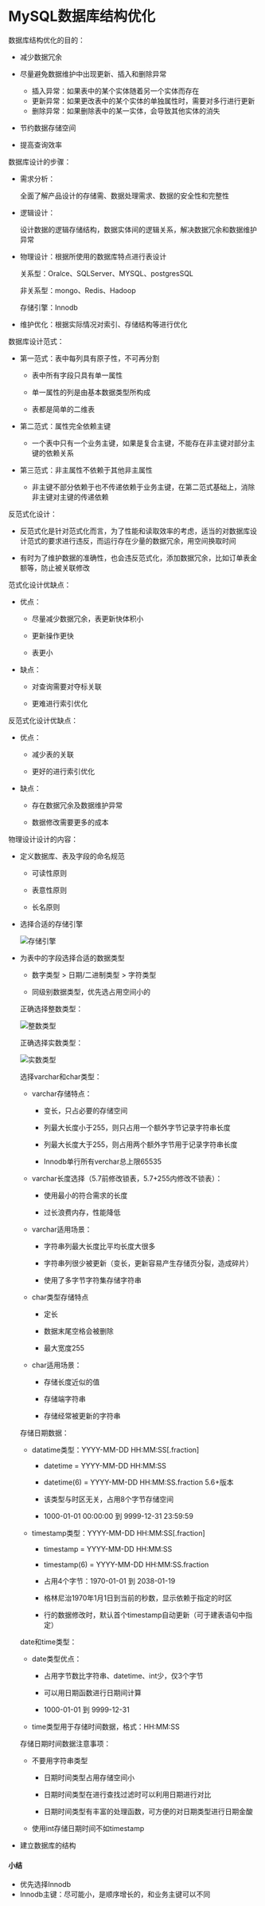 # MySQL数据库结构优化

数据库结构优化的目的：

* 减少数据冗余

* 尽量避免数据维护中出现更新、插入和删除异常
    * 插入异常：如果表中的某个实体随着另一个实体而存在
    * 更新异常：如果更改表中的某个实体的单独属性时，需要对多行进行更新
    * 删除异常：如果删除表中的某一实体，会导致其他实体的消失

* 节约数据存储空间

* 提高查询效率

数据库设计的步骤：

* 需求分析：

    全面了解产品设计的存储需、数据处理需求、数据的安全性和完整性

* 逻辑设计：

    设计数据的逻辑存储结构，数据实体间的逻辑关系，解决数据冗余和数据维护异常

* 物理设计：根据所使用的数据库特点进行表设计

    关系型：Oralce、SQLServer、MYSQL、postgresSQL
    
    非关系型：mongo、Redis、Hadoop
    
    存储引擎：Innodb

* 维护优化：根据实际情况对索引、存储结构等进行优化

数据库设计范式：

* 第一范式：表中每列具有原子性，不可再分割

    * 表中所有字段只具有单一属性
    
    * 单一属性的列是由基本数据类型所构成
    
    * 表都是简单的二维表

* 第二范式：属性完全依赖主键

    * 一个表中只有一个业务主键，如果是复合主键，不能存在非主键对部分主键的依赖关系

* 第三范式：非主属性不依赖于其他非主属性

    * 非主键不部分依赖于也不传递依赖于业务主键，在第二范式基础上，消除非主键对主键的传递依赖

反范式化设计：

* 反范式化是针对范式化而言，为了性能和读取效率的考虑，适当的对数据库设计范式的要求进行违反，而运行存在少量的数据冗余，用空间换取时间

* 有时为了维护数据的准确性，也会违反范式化，添加数据冗余，比如订单表金额等，防止被关联修改

范式化设计优缺点：

* 优点：
    
    * 尽量减少数据冗余，表更新快体积小
    
    * 更新操作更快 

    * 表更小

* 缺点：

    * 对查询需要对夺标关联
    
    * 更难进行索引优化

反范式化设计优缺点：

* 优点：

    * 减少表的关联
    
    * 更好的进行索引优化

* 缺点：

    * 存在数据冗余及数据维护异常
    
    * 数据修改需要更多的成本

物理设计设计的内容：

* 定义数据库、表及字段的命名规范

    * 可读性原则
    
    * 表意性原则
    
    * 长名原则

* 选择合适的存储引擎

    ![存储引擎](./img/04.1.png?raw=true "存储引擎")

* 为表中的字段选择合适的数据类型

    * 数字类型 > 日期/二进制类型 > 字符类型
    
    * 同级别数据类型，优先选占用空间小的
    
    正确选择整数类型：
    
    ![整数类型](./img/04.2.png?raw=true "整数类型")
    
    正确选择实数类型：
    
    ![实数类型](./img/04.3.png?raw=true "实数类型")
    
    选择varchar和char类型：
    
    * varchar存储特点：
        
        * 变长，只占必要的存储空间
        
        * 列最大长度小于255，则只占用一个额外字节记录字符串长度
        
        * 列最大长度大于255，则占用两个额外字节用于记录字符串长度
        
        * Innodb单行所有verchar总上限65535
        
    * varchar长度选择（5.7前修改锁表，5.7+255内修改不锁表）：
        
        * 使用最小的符合需求的长度
        
        * 过长浪费内存，性能降低
        
    * varchar适用场景：
    
        * 字符串列最大长度比平均长度大很多
        
        * 字符串列很少被更新（变长，更新容易产生存储页分裂，造成碎片）
        
        * 使用了多字节字符集存储字符串
    
    * char类型存储特点
    
        * 定长
        
        * 数据末尾空格会被删除
        
        * 最大宽度255
        
    * char适用场景：
    
        * 存储长度近似的值
        
        * 存储端字符串
        
        * 存储经常被更新的字符串
    
    存储日期数据：
    
    * datatime类型：YYYY-MM-DD HH:MM:SS[.fraction]
    
        * datetime = YYYY-MM-DD HH:MM:SS
    
        * datetime(6) = YYYY-MM-DD HH:MM:SS.fraction 5.6+版本
        
        * 该类型与时区无关，占用8个字节存储空间
        
        * 1000-01-01 00:00:00 到 9999-12-31 23:59:59
    
    * timestamp类型：YYYY-MM-DD HH:MM:SS[.fraction]
    
        * timestamp = YYYY-MM-DD HH:MM:SS
    
        * timestamp(6) = YYYY-MM-DD HH:MM:SS.fraction
    
        * 占用4个字节：1970-01-01 到 2038-01-19
        
        * 格林尼治1970年1月1日到当前的秒数，显示依赖于指定的时区
        
        * 行的数据修改时，默认首个timestamp自动更新（可于建表语句中指定）
        
    date和time类型：
    
    * date类型优点：
    
        * 占用字节数比字符串、datetime、int少，仅3个字节
        
        * 可以用日期函数进行日期间计算
        
        * 1000-01-01 到 9999-12-31
    
    * time类型用于存储时间数据，格式：HH:MM:SS
    
    存储日期时间数据注意事项：
    
    * 不要用字符串类型
    
        * 日期时间类型占用存储空间小
        
        * 日期时间类型在进行查找过滤时可以利用日期进行对比
        
        * 日期时间类型有丰富的处理函数，可方便的对日期类型进行日期金酸
    
    * 使用int存储日期时间不如timestamp

* 建立数据库的结构

#### 小结
* 优先选择Innodb
* Innodb主键：尽可能小，是顺序增长的，和业务主键可以不同
